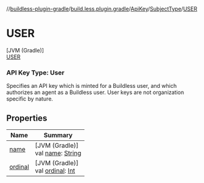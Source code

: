 //[buildless-plugin-gradle](../../../../../index.md)/[build.less.plugin.gradle](../../../index.md)/[ApiKey](../../index.md)/[SubjectType](../index.md)/[USER](index.md)

# USER

[JVM (Gradle)]\
[USER](index.md)

###  API Key Type: User

Specifies an API key which is minted for a Buildless user, and which authorizes an agent as a Buildless user. User keys are not organization specific by nature.

## Properties

| Name | Summary |
|---|---|
| [name](../../../-cache-transport/-s-t-a-n-d-a-r-d/index.md#-372974862%2FProperties%2F73423754) | [JVM (Gradle)]<br>val [name](../../../-cache-transport/-s-t-a-n-d-a-r-d/index.md#-372974862%2FProperties%2F73423754): [String](https://kotlinlang.org/api/latest/jvm/stdlib/kotlin/-string/index.html) |
| [ordinal](../../../-cache-transport/-s-t-a-n-d-a-r-d/index.md#-739389684%2FProperties%2F73423754) | [JVM (Gradle)]<br>val [ordinal](../../../-cache-transport/-s-t-a-n-d-a-r-d/index.md#-739389684%2FProperties%2F73423754): [Int](https://kotlinlang.org/api/latest/jvm/stdlib/kotlin/-int/index.html) |
